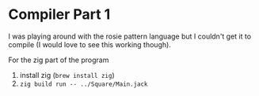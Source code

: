# Compiler Part 1

I was playing around with the rosie pattern language but I couldn't get it to compile (I would love to see this working though).

For the zig part of the program

1. install zig (`brew install zig`)
2. `zig build run -- ../Square/Main.jack`

